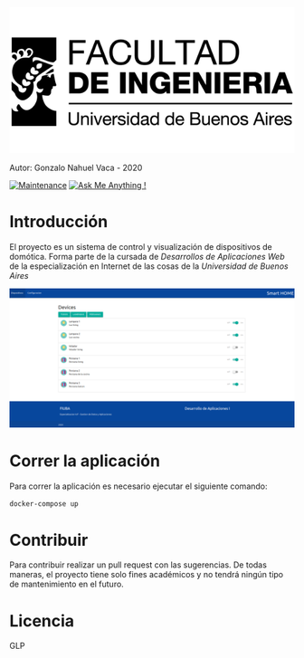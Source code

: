 ![FIUBA LOGA](https://github.com/vacagonzalo/daw_tp_final/blob/master/images/fiuba.png?raw=true)

Autor: Gonzalo Nahuel Vaca - 2020

[![Maintenance](https://img.shields.io/badge/Maintained%3F-no-red.svg)](https://bitbucket.org/lbesson/ansi-colors)
[![Ask Me Anything !](https://img.shields.io/badge/Ask%20me-anything-1abc9c.svg)](https://GitHub.com/Naereen/ama)

# Introducción
El proyecto es un sistema de control y visualización de dispositivos de domótica. Forma parte de la cursada de *Desarrollos de Aplicaciones Web* de la especialización en Internet de las cosas de la *Universidad de Buenos Aires*

![App screenshot](https://github.com/vacagonzalo/daw_tp_final/blob/master/images/app.png?raw=true)

# Correr la aplicación
Para correr la aplicación es necesario ejecutar el siguiente comando:
```sh
docker-compose up
```
# Contribuir
Para contribuir realizar un pull request con las sugerencias.
De todas maneras, el proyecto tiene solo fines académicos y no tendrá ningún tipo de mantenimiento en el futuro.
# Licencia
GLP